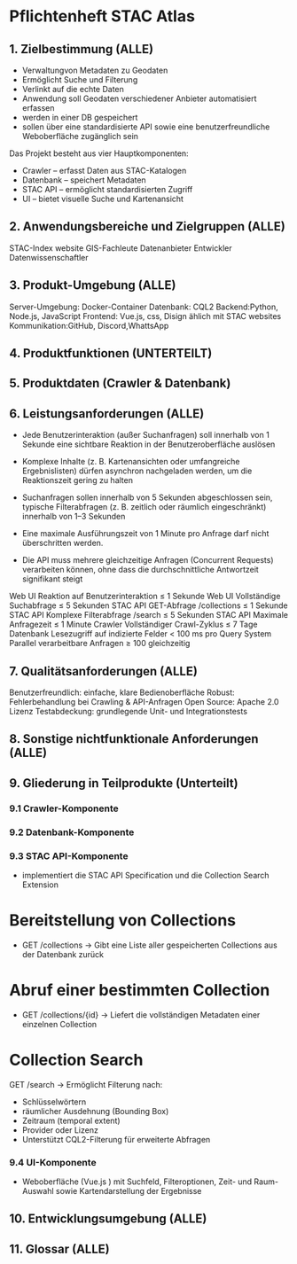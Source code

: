 # Pflichtenheft STAC Atlas

## 1. Zielbestimmung (ALLE)
- Verwaltungvon Metadaten zu Geodaten
- Ermöglicht Suche und Filterung
- Verlinkt auf die echte Daten
- Anwendung soll Geodaten verschiedener Anbieter automatisiert erfassen
- werden in einer DB gespeichert 
- sollen über eine standardisierte API sowie eine benutzerfreundliche Weboberfläche zugänglich sein

Das Projekt besteht aus vier Hauptkomponenten:

- Crawler – erfasst Daten aus STAC-Katalogen
- Datenbank – speichert Metadaten
- STAC API – ermöglicht standardisierten Zugriff
- UI – bietet visuelle Suche und Kartenansicht

## 2. Anwendungsbereiche und Zielgruppen (ALLE)
STAC-Index website
GIS-Fachleute
Datenanbieter
Entwickler
Datenwissenschaftler

## 3. Produkt-Umgebung (ALLE)
Server-Umgebung: Docker-Container
Datenbank:  CQL2
Backend:Python, Node.js, JavaScript
Frontend: Vue.js, css, Disign ählich mit STAC websites
Kommunikation:GitHub, Discord,WhattsApp

## 4. Produktfunktionen (UNTERTEILT)


## 5. Produktdaten (Crawler & Datenbank)


## 6. Leistungsanforderungen (ALLE)
- Jede Benutzerinteraktion (außer Suchanfragen) soll innerhalb von 1 Sekunde eine sichtbare Reaktion in der Benutzeroberfläche auslösen
- Komplexe Inhalte (z. B. Kartenansichten oder umfangreiche Ergebnislisten) dürfen asynchron nachgeladen werden, um die Reaktionszeit gering zu halten
- Suchanfragen sollen innerhalb von 5 Sekunden abgeschlossen sein, typische Filterabfragen (z. B. zeitlich oder räumlich eingeschränkt) innerhalb von 1–3 Sekunden
- Eine maximale Ausführungszeit von 1 Minute pro Anfrage darf nicht überschritten werden.

- Die API muss mehrere gleichzeitige Anfragen (Concurrent Requests) verarbeiten können, ohne dass die durchschnittliche Antwortzeit signifikant steigt

Web UI	Reaktion auf Benutzerinteraktion	≤ 1 Sekunde
Web UI	Vollständige Suchabfrage	≤ 5 Sekunden
STAC API	GET-Abfrage /collections	≤ 1 Sekunde
STAC API	Komplexe Filterabfrage /search	≤ 5 Sekunden
STAC API	Maximale Anfragezeit	≤ 1 Minute
Crawler	Vollständiger Crawl-Zyklus	≤ 7 Tage
Datenbank	Lesezugriff auf indizierte Felder	< 100 ms pro Query
System	Parallel verarbeitbare Anfragen	≥ 100 gleichzeitig

## 7. Qualitätsanforderungen (ALLE)
Benutzerfreundlich: einfache, klare Bedienoberfläche
Robust: Fehlerbehandlung bei Crawling & API-Anfragen
Open Source: Apache 2.0 Lizenz
Testabdeckung: grundlegende Unit- und Integrationstests
## 8. Sonstige nichtfunktionale Anforderungen (ALLE)


## 9. Gliederung in Teilprodukte (Unterteilt)
### 9.1 Crawler-Komponente

### 9.2 Datenbank-Komponente

### 9.3 STAC API-Komponente
- implementiert die STAC API Specification und die Collection Search Extension

# Bereitstellung von Collections
- GET /collections -> Gibt eine Liste aller gespeicherten Collections aus der    Datenbank zurück

# Abruf einer bestimmten Collection
- GET /collections/{id} -> Liefert die vollständigen Metadaten einer einzelnen Collection

# Collection Search
GET /search -> Ermöglicht Filterung nach:

- Schlüsselwörtern
- räumlicher Ausdehnung (Bounding Box)
- Zeitraum (temporal extent)
- Provider oder Lizenz
- Unterstützt CQL2-Filterung für erweiterte Abfragen

### 9.4 UI-Komponente
- Weboberfläche (Vue.js ) mit Suchfeld, Filteroptionen, Zeit- und Raum-Auswahl sowie Kartendarstellung der Ergebnisse

## 10. Entwicklungsumgebung (ALLE)


## 11. Glossar (ALLE)
